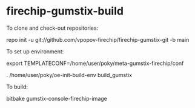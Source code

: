 # firechip-gumstix-build

To clone and check-out repositories:

repo init -u git://github.com/vpopov-firechip/firechip-gumstix-git -b main

To set up environment:

export TEMPLATECONF=/home/user/poky/meta-gumstix-firechip/conf

. /home/user/poky/oe-init-build-env build_gumstix

To build:

bitbake gumstix-console-firechip-image
